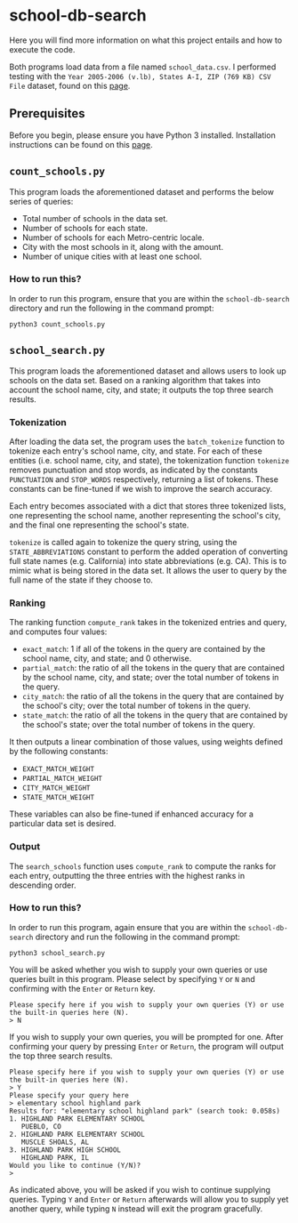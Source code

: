 # school-db-search
Here you will find more information on what this project entails and how to execute the code.

Both programs load data from a file named `school_data.csv`. I performed testing with the `Year 2005-2006 (v.lb), States A-I, ZIP (769 KB) CSV File` dataset, found on this [page](https://nces.ed.gov/ccd/CCDLocaleCode.asp).

## Prerequisites
Before you begin, please ensure you have Python 3 installed. Installation instructions can be found on this [page](https://www.python.org/downloads/).

## `count_schools.py`
This program loads the aforementioned dataset and performs the below series of queries:
- Total number of schools in the data set.
- Number of schools for each state.
- Number of schools for each Metro-centric locale.
- City with the most schools in it, along with the amount.
- Number of unique cities with at least one school.

### How to run this?
In order to run this program, ensure that you are within the `school-db-search` directory and run the following in the command prompt:
```
python3 count_schools.py
```

## `school_search.py`
This program loads the aforementioned dataset and allows users to look up schools on the data set. Based on a ranking algorithm that takes into account the school name, city, and state; it outputs the top three search results. 

### Tokenization
After loading the data set, the program uses the `batch_tokenize` function to tokenize each entry's school name, city, and state. For each of these entities (i.e. school name, city, and state), the tokenization function `tokenize` removes punctuation and stop words, as indicated by the constants `PUNCTUATION` and `STOP_WORDS` respectively, returning a list of tokens. These constants can be fine-tuned if we wish to improve the search accuracy.

Each entry becomes associated with a dict that stores three tokenized lists, one representing the school name, another representing the school's city, and the final one representing the school's state.

`tokenize` is called again to tokenize the query string, using the `STATE_ABBREVIATIONS` constant to perform the added operation of converting full state names (e.g. California) into state abbreviations (e.g. CA). This is to mimic what is being stored in the data set. It allows the user to query by the full name of the state if they choose to.

### Ranking
The ranking function `compute_rank` takes in the tokenized entries and query, and computes four values:
- `exact_match`: 1 if all of the tokens in the query are contained by the school name, city, and state; and 0 otherwise.
- `partial_match`: the ratio of all the tokens in the query that are contained by the school name, city, and state; over the total number of tokens in the query.
- `city_match`: the ratio of all the tokens in the query that are contained by the school's city; over the total number of tokens in the query.
- `state_match`: the ratio of all the tokens in the query that are contained by the school's state; over the total number of tokens in the query.

It then outputs a linear combination of those values, using weights defined by the following constants:
- `EXACT_MATCH_WEIGHT`
- `PARTIAL_MATCH_WEIGHT`
- `CITY_MATCH_WEIGHT`
- `STATE_MATCH_WEIGHT`

These variables can also be fine-tuned if enhanced accuracy for a particular data set is desired.

### Output
The `search_schools` function uses `compute_rank` to compute the ranks for each entry, outputting the three entries with the highest ranks in descending order.

### How to run this?
In order to run this program, again ensure that you are within the `school-db-search` directory and run the following in the command prompt:
```
python3 school_search.py
```

You will be asked whether you wish to supply your own queries or use queries built in this program. Please select by specifying `Y` or `N` and confirming with the `Enter` or `Return` key.
```
Please specify here if you wish to supply your own queries (Y) or use the built-in queries here (N).
> N
```

If you wish to supply your own queries, you will be prompted for one. After confirming your query by pressing `Enter` or `Return`, the program will output the top three search results.
```
Please specify here if you wish to supply your own queries (Y) or use the built-in queries here (N).
> Y
Please specify your query here
> elementary school highland park
Results for: "elementary school highland park" (search took: 0.058s)
1. HIGHLAND PARK ELEMENTARY SCHOOL
   PUEBLO, CO
2. HIGHLAND PARK ELEMENTARY SCHOOL
   MUSCLE SHOALS, AL
3. HIGHLAND PARK HIGH SCHOOL
   HIGHLAND PARK, IL
Would you like to continue (Y/N)?
>
```

As indicated above, you will be asked if you wish to continue supplying queries. Typing `Y` and `Enter` or `Return` afterwards will allow you to supply yet another query, while typing `N` instead will exit the program gracefully.